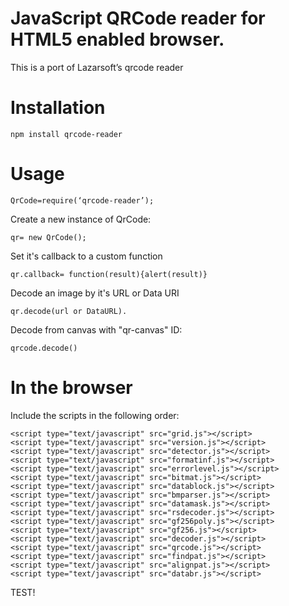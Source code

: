 # JavaScript QRCode reader for HTML5 enabled browser.

This is a port of Lazarsoft’s qrcode reader

# Installation

	npm install qrcode-reader

# Usage

	QrCode=require(‘qrcode-reader’);

Create a new instance of QrCode:

	qr= new QrCode();

Set it's callback to a custom function

	qr.callback= function(result){alert(result)}

Decode an image by it's URL or Data URI

	qr.decode(url or DataURL).

Decode from canvas with "qr-canvas" ID: 

	qrcode.decode()


# In the browser


Include the scripts in the following order:

    <script type="text/javascript" src="grid.js"></script>
    <script type="text/javascript" src="version.js"></script>
    <script type="text/javascript" src="detector.js"></script>
    <script type="text/javascript" src="formatinf.js"></script>
    <script type="text/javascript" src="errorlevel.js"></script>
    <script type="text/javascript" src="bitmat.js"></script>
    <script type="text/javascript" src="datablock.js"></script>
    <script type="text/javascript" src="bmparser.js"></script>
    <script type="text/javascript" src="datamask.js"></script>
    <script type="text/javascript" src="rsdecoder.js"></script>
    <script type="text/javascript" src="gf256poly.js"></script>
    <script type="text/javascript" src="gf256.js"></script>
    <script type="text/javascript" src="decoder.js"></script>
    <script type="text/javascript" src="qrcode.js"></script>
    <script type="text/javascript" src="findpat.js"></script>
    <script type="text/javascript" src="alignpat.js"></script>
    <script type="text/javascript" src="databr.js"></script>

TEST!